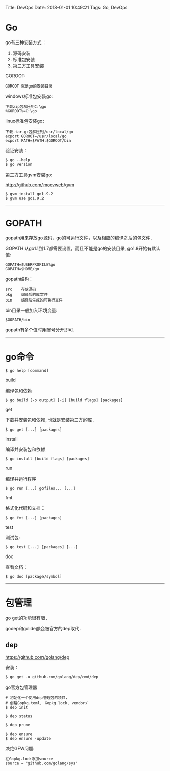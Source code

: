 Title: DevOps
Date: 2018-01-01 10:49:21
Tags: Go, DevOps



# Go

go有三种安装方式：

1. 源码安装
2. 标准包安装
3. 第三方工具安装

GOROOT:

    GOROOT 就是go的安装目录

windows标准包安装go:

    下载zip包解压到C:\go
    %GOROOT%=C:\go

linux标准包安装go:

    下载.tar.gz包解压到/usr/local/go
    export GOROOT=/usr/local/go
    export PATH=$PATH:$GOROOT/bin

验证安装：

    $ go --help
    $ go version

第三方工具gvm安装go:

<http://github.com/moovweb/gvm>

    $ gvm install go1.9.2
    $ gvm use go1.9.2

***

# GOPATH

gopath用来存放go源码，go的可运行文件，以及相应的编译之后的包文件．

GOPATH 从go1.1到1.7都需要设置，而且不能是go的安装目录, go1.8开始有默认值:

    GOPATH=$USERPROFILE%go
    GOPATH=$HOME/go

gopath结构：

    src    存放源码
    pkg    编译后的库文件
    bin    编译后生成的可执行文件

bin目录一般加入环境变量:

    $GOPATH/bin

gopath有多个值时用冒号分开即可.

***

# go命令

    $ go help [command]

build

编译包和依赖

    $ go build [-o output] [-i] [build flags] [packages]

get

下载并安装包和依赖, 也就是安装第三方的库．

    $ go get [...] [packages]

install

编译并安装包和依赖

    $ go install [build flags] [packages]

run

编译并运行程序

    $ go run [...] gofiles... [...]

fmt

格式化代码和文档：

    $ go fmt [...] [packages]

test

测试包:

    $ go test [...] [packages] [...]

doc

查看文档：

    $ go doc [package/symbol]

***

# 包管理

go get的功能很有限．

godep和golide都会被官方的dep取代．

## dep

<https://github.com/golang/dep>

安装：

    $ go get -u github.com/golang/dep/cmd/dep

go官方包管理器

    # 初始化一个使用dep管理包的项目，
    # 创建Gopkg.toml, Gopkg.lock, vendor/
    $ dep init

    $ dep status

    $ dep prune

    $ dep ensure
    $ dep ensure -update

决绝GFW问题:

    在Gopkg.lock添加source
    source = "github.com/golang/sys"

